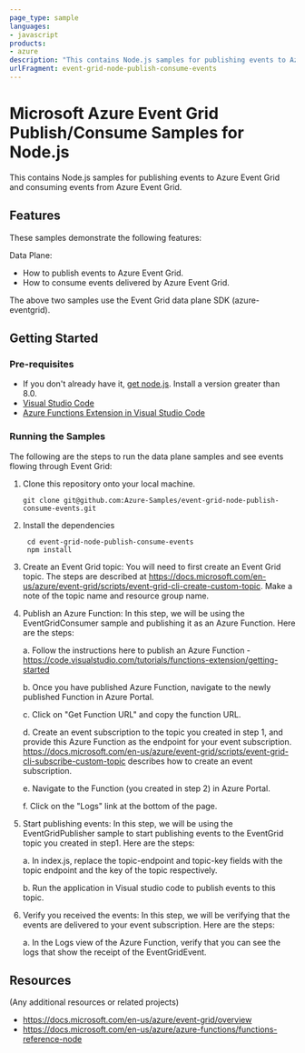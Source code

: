 ```yaml
---
page_type: sample
languages:
- javascript
products:
- azure
description: "This contains Node.js samples for publishing events to Azure Event Grid and consuming events from Azure Event Grid."
urlFragment: event-grid-node-publish-consume-events
---
```


# Microsoft Azure Event Grid Publish/Consume Samples for Node.js

This contains Node.js samples for publishing events to Azure Event Grid and consuming events from Azure Event Grid. 

## Features

These samples demonstrate the following features:

Data Plane:

* How to publish events to Azure Event Grid.
* How to consume events delivered by Azure Event Grid.

The above two samples use the Event Grid data plane SDK (azure-eventgrid).

## Getting Started

### Pre-requisites

- If you don't already have it, [get node.js](https://nodejs.org). Install a version greater than 8.0.
- [Visual Studio Code](https://code.visualstudio.com/download)
- [Azure Functions Extension in Visual Studio Code](https://marketplace.visualstudio.com/items?itemName=ms-azuretools.vscode-azurefunctions)


 ### Running the Samples

 The following are the steps to run the data plane samples and see events flowing through Event Grid:

 1.  Clone this repository onto your local machine. 
     ```
     git clone git@github.com:Azure-Samples/event-grid-node-publish-consume-events.git
     ```

 2. Install the dependencies
     ```
      cd event-grid-node-publish-consume-events
      npm install	  
      ```
 3. Create an Event Grid topic: You will need to first create an Event Grid topic. The steps are described at https://docs.microsoft.com/en-us/azure/event-grid/scripts/event-grid-cli-create-custom-topic. Make a note of the topic name and resource group name. 

 4. Publish an Azure Function: In this step, we will be using the EventGridConsumer sample and publishing it as an Azure Function. Here are the steps:

    a. Follow the instructions here to publish an Azure Function - https://code.visualstudio.com/tutorials/functions-extension/getting-started

    b. Once you have published Azure Function, navigate to the newly published Function in Azure Portal.

    c. Click on "Get Function URL" and copy the function URL.

    d. Create an event subscription to the topic you created in step 1, and provide this Azure Function as the endpoint for your event subscription. https://docs.microsoft.com/en-us/azure/event-grid/scripts/event-grid-cli-subscribe-custom-topic describes how to create an event subscription.

    e. Navigate to the Function (you created in step 2) in Azure Portal.

    f. Click on the "Logs" link at the bottom of the page.

 3. Start publishing events: In this step, we will be using the EventGridPublisher sample to start publishing events to the EventGrid topic you created in step1. Here are the steps:
 
    a. In index.js, replace the topic-endpoint and topic-key fields with the topic endpoint and the key of the topic respectively.

    b. Run the application in Visual studio code to publish events to this topic.
    
4. Verify you received the events: In this step, we will be verifying that the events are delivered to your event subscription. Here are the steps:

    a. In the Logs view of the Azure Function, verify that you can see the logs that show the receipt of the EventGridEvent.
 
## Resources

(Any additional resources or related projects)

- https://docs.microsoft.com/en-us/azure/event-grid/overview
- https://docs.microsoft.com/en-us/azure/azure-functions/functions-reference-node
